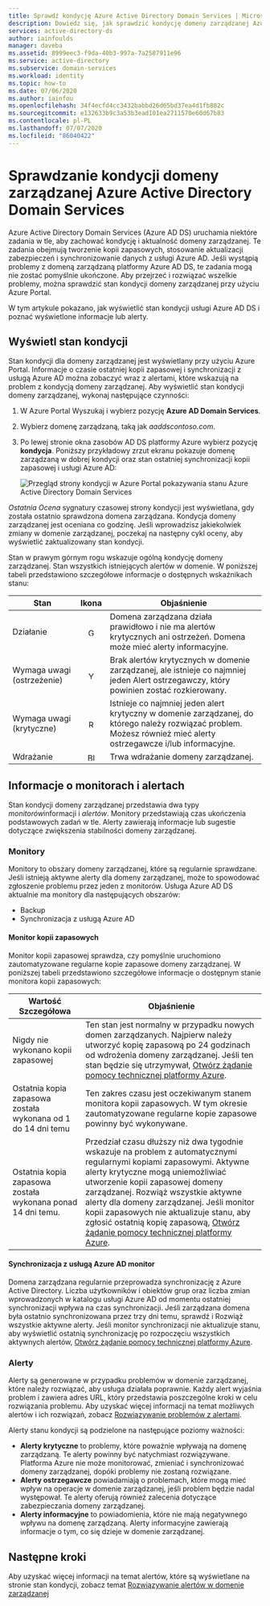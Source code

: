 ```yaml
---
title: Sprawdź kondycję Azure Active Directory Domain Services | Microsoft Docs
description: Dowiedz się, jak sprawdzić kondycję domeny zarządzanej Azure Active Directory Domain Services (Azure AD DS) i zrozumieć komunikaty o stanie przy użyciu Azure Portal.
services: active-directory-ds
author: iainfoulds
manager: daveba
ms.assetid: 8999eec3-f9da-40b3-997a-7a2587911e96
ms.service: active-directory
ms.subservice: domain-services
ms.workload: identity
ms.topic: how-to
ms.date: 07/06/2020
ms.author: iainfou
ms.openlocfilehash: 34f4ecfd4cc3432babbd26d65bd37ea4d1fb882c
ms.sourcegitcommit: e132633b9c3a53b3ead101ea2711570e60d67b83
ms.contentlocale: pl-PL
ms.lasthandoff: 07/07/2020
ms.locfileid: "86040422"
---
```

# <a name="check-the-health-of-an-azure-active-directory-domain-services-managed-domain"></a>Sprawdzanie kondycji domeny zarządzanej Azure Active Directory Domain Services

Azure Active Directory Domain Services (Azure AD DS) uruchamia niektóre zadania w tle, aby zachować kondycję i aktualność domeny zarządzanej. Te zadania obejmują tworzenie kopii zapasowych, stosowanie aktualizacji zabezpieczeń i synchronizowanie danych z usługi Azure AD. Jeśli wystąpią problemy z domeną zarządzaną platformy Azure AD DS, te zadania mogą nie zostać pomyślnie ukończone. Aby przejrzeć i rozwiązać wszelkie problemy, można sprawdzić stan kondycji domeny zarządzanej przy użyciu Azure Portal.

W tym artykule pokazano, jak wyświetlić stan kondycji usługi Azure AD DS i poznać wyświetlone informacje lub alerty.

## <a name="view-the-health-status"></a>Wyświetl stan kondycji

Stan kondycji dla domeny zarządzanej jest wyświetlany przy użyciu Azure Portal. Informacje o czasie ostatniej kopii zapasowej i synchronizacji z usługą Azure AD można zobaczyć wraz z alertami, które wskazują na problem z kondycją domeny zarządzanej. Aby wyświetlić stan kondycji domeny zarządzanej, wykonaj następujące czynności:

1. W Azure Portal Wyszukaj i wybierz pozycję **Azure AD Domain Services**.
1. Wybierz domenę zarządzaną, taką jak *aaddscontoso.com*.
1. Po lewej stronie okna zasobów AD DS platformy Azure wybierz pozycję **kondycja**. Poniższy przykładowy zrzut ekranu pokazuje domenę zarządzaną w dobrej kondycji oraz stan ostatniej synchronizacji kopii zapasowej i usługi Azure AD:

    ![Przegląd strony kondycji w Azure Portal pokazywania stanu Azure Active Directory Domain Services](./media/check-health/health-page.png)

*Ostatnia Ocena* sygnatury czasowej strony kondycji jest wyświetlana, gdy została ostatnio sprawdzona domena zarządzana. Kondycja domeny zarządzanej jest oceniana co godzinę. Jeśli wprowadzisz jakiekolwiek zmiany w domenie zarządzanej, poczekaj na następny cykl oceny, aby wyświetlić zaktualizowany stan kondycji.

Stan w prawym górnym rogu wskazuje ogólną kondycję domeny zarządzanej. Stan wszystkich istniejących alertów w domenie. W poniższej tabeli przedstawiono szczegółowe informacje o dostępnych wskaźnikach stanu:

| Stan | Ikona | Objaśnienie |
| --- | :----: | --- |
| Działanie | <img src= "./media/active-directory-domain-services-alerts/running-icon.png" width = "15" alt="Green check mark for running"> | Domena zarządzana działa prawidłowo i nie ma alertów krytycznych ani ostrzeżeń. Domena może mieć alerty informacyjne. |
| Wymaga uwagi (ostrzeżenie) | <img src= "./media/active-directory-domain-services-alerts/warning-icon.png" width = "15" alt="Yellow exclamation mark for warning"> | Brak alertów krytycznych w domenie zarządzanej, ale istnieje co najmniej jeden Alert ostrzegawczy, który powinien zostać rozkierowany. |
| Wymaga uwagi (krytyczne) | <img src= "./media/active-directory-domain-services-alerts/critical-icon.png" width = "15" alt="Red exclamation mark for critical"> | Istnieje co najmniej jeden alert krytyczny w domenie zarządzanej, do którego należy rozwiązać problem. Możesz również mieć alerty ostrzegawcze i/lub informacyjne. |
| Wdrażanie | <img src= "./media/active-directory-domain-services-alerts/deploying-icon.png" width = "15" alt="Blue circular arrows for deploying"> | Trwa wdrażanie domeny zarządzanej. |

## <a name="understand-monitors-and-alerts"></a>Informacje o monitorach i alertach

Stan kondycji domeny zarządzanej przedstawia dwa typy *monitorów*informacji i *alertów*. Monitory przedstawiają czas ukończenia podstawowych zadań w tle. Alerty zawierają informacje lub sugestie dotyczące zwiększenia stabilności domeny zarządzanej.

### <a name="monitors"></a>Monitory

Monitory to obszary domeny zarządzanej, które są regularnie sprawdzane. Jeśli istnieją aktywne alerty dla domeny zarządzanej, może to spowodować zgłoszenie problemu przez jeden z monitorów. Usługa Azure AD DS aktualnie ma monitory dla następujących obszarów:

* Backup
* Synchronizacja z usługą Azure AD

#### <a name="backup-monitor"></a>Monitor kopii zapasowych

Monitor kopii zapasowej sprawdza, czy pomyślnie uruchomiono zautomatyzowane regularne kopie zapasowe domeny zarządzanej. W poniższej tabeli przedstawiono szczegółowe informacje o dostępnym stanie monitora kopii zapasowych:

| Wartość Szczegółowa | Objaśnienie |
| --- | --- |
| Nigdy nie wykonano kopii zapasowej | Ten stan jest normalny w przypadku nowych domen zarządzanych. Najpierw należy utworzyć kopię zapasową po 24 godzinach od wdrożenia domeny zarządzanej. Jeśli ten stan będzie się utrzymywał, [Otwórz żądanie pomocy technicznej platformy Azure][azure-support]. |
| Ostatnia kopia zapasowa została wykonana od 1 do 14 dni temu | Ten zakres czasu jest oczekiwanym stanem monitora kopii zapasowych. W tym okresie zautomatyzowane regularne kopie zapasowe powinny być wykonywane. |
| Ostatnia kopia zapasowa została wykonana ponad 14 dni temu. | Przedział czasu dłuższy niż dwa tygodnie wskazuje na problem z automatycznymi regularnymi kopiami zapasowymi. Aktywne alerty krytyczne mogą uniemożliwiać utworzenie kopii zapasowej domeny zarządzanej. Rozwiąż wszystkie aktywne alerty dla domeny zarządzanej. Jeśli monitor kopii zapasowych nie aktualizuje stanu, aby zgłosić ostatnią kopię zapasową, [Otwórz żądanie pomocy technicznej platformy Azure][azure-support]. |

#### <a name="synchronization-with-azure-ad-monitor"></a>Synchronizacja z usługą Azure AD monitor

Domena zarządzana regularnie przeprowadza synchronizację z Azure Active Directory. Liczba użytkowników i obiektów grup oraz liczba zmian wprowadzonych w katalogu usługi Azure AD od momentu ostatniej synchronizacji wpływa na czas synchronizacji. Jeśli zarządzana domena była ostatnio synchronizowana przez trzy dni temu, sprawdź i Rozwiąż wszystkie aktywne alerty. Jeśli monitor synchronizacji nie aktualizuje stanu, aby wyświetlić ostatnią synchronizację po rozpoczęciu wszystkich aktywnych alertów, [Otwórz żądanie pomocy technicznej platformy Azure][azure-support].

### <a name="alerts"></a>Alerty

Alerty są generowane w przypadku problemów w domenie zarządzanej, które należy rozwiązać, aby usługa działała poprawnie. Każdy alert wyjaśnia problem i zawiera adres URL, który przedstawia poszczególne kroki w celu rozwiązania problemu. Aby uzyskać więcej informacji na temat możliwych alertów i ich rozwiązań, zobacz [Rozwiązywanie problemów z alertami](troubleshoot-alerts.md).

Alerty stanu kondycji są podzielone na następujące poziomy ważności:

 * **Alerty krytyczne** to problemy, które poważnie wpływają na domenę zarządzaną. Te alerty powinny być natychmiast rozwiązywane. Platforma Azure nie może monitorować, zmieniać i synchronizować domeny zarządzanej, dopóki problemy nie zostaną rozwiązane.
 * **Alerty ostrzegawcze** powiadamiają o problemach, które mogą mieć wpływ na operacje w domenie zarządzanej, jeśli problem będzie nadal występował. Te alerty oferują również zalecenia dotyczące zabezpieczania domeny zarządzanej.
 * **Alerty informacyjne** to powiadomienia, które nie mają negatywnego wpływu na domenę zarządzaną. Alerty informacyjne zawierają informacje o tym, co się dzieje w domenie zarządzanej.

## <a name="next-steps"></a>Następne kroki

Aby uzyskać więcej informacji na temat alertów, które są wyświetlane na stronie stan kondycji, zobacz temat [Rozwiązywanie alertów w domenie zarządzanej][troubleshoot-alerts]

<!-- INTERNAL LINKS -->
[azure-support]: ../active-directory/fundamentals/active-directory-troubleshooting-support-howto.md
[troubleshoot-alerts]: troubleshoot-alerts.md
